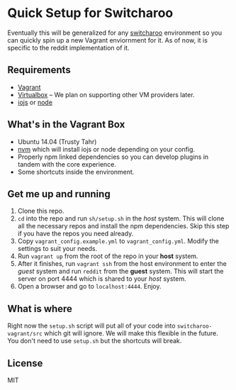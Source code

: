 # Quick Setup for Switcharoo

Eventually this will be generalized for any [switcharoo](https://github.com/reddit/switcharoo) environment so you can quickly spin up a new Vagrant enviornment for it. As of now, it is specific to the reddit implementation of it.

## Requirements

- [Vagrant](https://www.vagrantup.com)
- [Virtualbox](https://www.virtualbox.org/) – We plan on supporting other VM providers later.
- [iojs](https://iojs.org/en/index.html) or [node](https://nodejs.org/)

## What's in the Vagrant Box

- Ubuntu 14.04 (Trusty Tahr)
- [nvm](https://github.com/creationix/nvm) which will install iojs or node depending on your config.
- Properly npm linked dependencies so you can develop plugins in tandem with the core experience.
- Some shortcuts inside the environment.

## Get me up and running

1. Clone this repo.
1. `cd` into the repo and run `sh/setup.sh` in the *host* system. This will clone all the necessary repos and install the npm dependencies. Skip this step if you have the repos you need already.
1. Copy `vagrant_config.example.yml` to `vagrant_config.yml`. Modify the settings to suit your needs.
1. Run `vagrant up` from the root of the repo in your **host** system.
1. After it finishes, run `vagrant ssh` from the host environment to enter the *guest* system and run `reddit` from the **guest** system. This will start the server on port 4444 which is shared to your *host* system.
1. Open a browser and go to `localhost:4444`. Enjoy.

## What is where

Right now the `setup.sh` script will put all of your code into `switcharoo-vagrant/src` which git will ignore. We will make this flexible in the future. You don't need to use `setup.sh` but the shortcuts will break.

## License

MIT